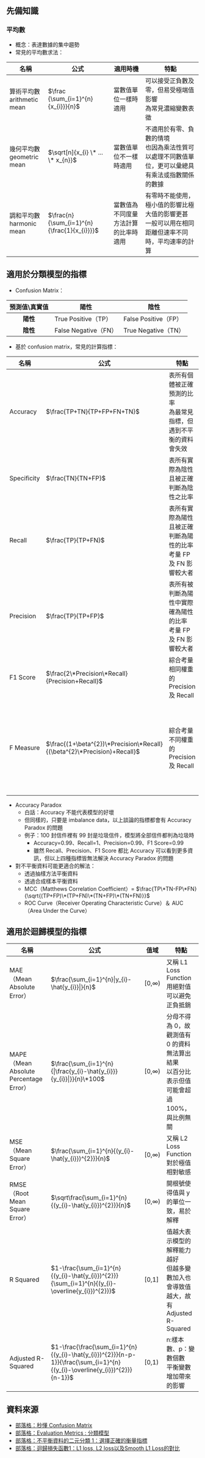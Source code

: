 ## 先備知識
### 平均數
* 概念：表達數據的集中趨勢
* 常見的平均數求法：
  
名稱|公式|適用時機|特點
----|----|----|----
算術平均數<br>arithmetic mean|$\frac {\sum_{i=1}^{n}{x_{i}}}{n}$|當數值單位一樣時適用|可以接受正負數及零，但易受極端值影響<br>為常見濃縮變數表徵
幾何平均數<br>geometric mean|$\sqrt[n]{x_{i} \* ... \* x_{n}}$|當數值單位不一樣時適用|不適用於有零、負數的情境<br>也因為乘法性質可以處理不同數值單位，更可以彙總具有乘法或指數關係的數據
調和平均數<br>harmonic mean|$\frac{n}{\sum_{i=1}^{n}{\frac{1}{x_{i}}}}$|當數值為不同度量方法計算的比率時適用|有零時不能使用，極小值的影響比極大值的影響更甚<br>一般可以用在相同距離但速率不同時，平均速率的計算

## 適用於分類模型的指標
*  Confusion Matrix：
  
  預測值\真實值|陽性|陰性
  :----:|----|----
  **陽性**|True Positive（TP）|False Positive（FP）
  **陰性**|False Negative（FN）|True Negative（TN）

* 基於 confusion matrix，常見的計算指標：
  
名稱|公式|特點|範例
----|----|----|----
Accuracy|$\frac{TP+TN}{TP+FP+FN+TN}$|表所有個體被正確預測的比率<br>為最常見指標，但遇到不平衡的資料會失效|EX：偵測垃圾訊息<br>100 封信件裡僅有一封是垃圾信件<br>當全部都判為正常時，accuracy=0.99=\frac{0+99}{0+0+1+99}<br>其實模型沒有起到偵測作用
Specificity|$\frac{TN}{TN+FP}$|表所有實際為陰性且被正確判斷為陰性之比率|
Recall|$\frac{TP}{TP+FN}$|表所有實際為陽性且被正確判斷為陽性的比率<br>考量 FP 及 FN 影響較大者|EX：門禁系統<br>同仁被偵測為外人（FN）<br>只要多刷幾次卡就好，較沒這麼嚴重
Precision|$\frac{TP}{TP+FP}$|表所有被判斷為陽性中實際確為陽性的比率<br>考量 FP 及 FN 影響較大者|EX：門禁系統<br>希望外人被偵測為同仁的機會（FP）越少越好
F1 Score|$\frac{2\*Precision\*Recall}{Precision+Recall}$|綜合考量相同權重的 Precision 及 Recall|即是調和平均數<br>當不同模型的 Precision 及 Recall 此消彼長<br>即可以用綜合考量來評斷
F Measure|$\frac{(1+\beta^{2})\*Precision\*Recall}{(\beta^{2}\*Precision)+Recall}$|綜合考量不同權重的 Precision 及 Recall|當 Precision 和 Recall 一樣重要<br>當 belta=1 即為 F1 Score；<br>較在意 Precision，belta=非負分數<br>當 belta=0 時，F Measure=Precision；<br>較在意 Recall，belta>1<br>當 belta=$\infty$ 時，F Measure=Recall；

* Accuracy Paradox
  * 白話：Accuracy 不能代表模型的好壞
  * 但同樣的，只要是 imbalance data，以上談論的指標都會有 Accuracy Paradox 的問題
  * 例子：100 封信件裡有 99 封是垃圾信件，模型將全部信件都判為垃圾時
    * Accuracy=0.99、Recall=1、Precision=0.99、F1 Score=0.99
    * 雖然 Recall、Precision、F1 Score 都比 Accuracy 可以看到更多資訊，但以上四種指標皆無法解決 Accuracy Paradox 的問題
* 對不平衡資料可能更適合的解法：
  * 透過抽樣方法平衡資料
  * 透過合成樣本平衡資料
  * MCC（Matthews Correlation Coefficient）= $\frac{TP\*TN-FP\*FN}{\sqrt{(TP+FP)\*(TP+FN)\*(TN+FP)\*(TN+FN)}}$
  * ROC Curve（Receiver Operating Characteristic Curve）＆ AUC（Area Under the Curve）

## 適用於迴歸模型的指標
名稱|公式|值域|特點
----|----|----|----
MAE（Mean Absolute Error）|$\frac{\sum_{i=1}^{n}\|y_{i}-\hat{y_{i}}\|}{n}$|\[0,$\infty$)|又稱 L1 Loss Function<br>用絕對值可以避免正負抵銷
MAPE（Mean Absolute Percentage Error）|$\frac{\sum_{i=1}^{n}{\|\frac{y_{i}-\hat{y_{i}}}{y_{i}}\|}}{n}\*100$|\[0,$\infty$)|分母不得為 0，故觀測值有 0 的資料無法算出結果<br>以百分比表示但值可能會超過 100%，與比例無關
MSE（Mean Square Error）|$\frac{\sum_{i=1}^{n}{(y_{i}-\hat{y_{i}})^{2}}}{n}$|\[0,$\infty$)|又稱 L2 Loss Function<br>對於極值相對敏感
RMSE（Root Mean Square Error）|$\sqrt\frac{\sum_{i=1}^{n}{(y_{i}-\hat{y_{i}})^{2}}}{n}$|\[0,$\infty$)|開根號使得值與 y 的單位一致，易於解釋
R Squared|$1-\frac{\sum_{i=1}^{n}{(y_{i}-\hat{y_{i}})^{2}}}{\sum_{i=1}^{n}{(y_{i}-\overline{y_{i}})^{2}}}$|\[0,1\]|值越大表示模型的解釋能力越好<br>但越多變數加入也會導致值越大，故有 Adjusted R-Squared
Adjusted R-Squared|$1-\frac{\frac{\sum_{i=1}^{n}{(y_{i}-\hat{y_{i}})^{2}}}{n-p-1}}{\frac{\sum_{i=1}^{n}{(y_{i}-\overline{y_{i}})^{2}}}{n-1}}$|\[0,1)|n:樣本數、p：變數個數<br>平衡變數增加帶來的影響

## 資料來源
* [部落格：秒懂 Confusion Matrix](https://www.ycc.idv.tw/confusion-matrix.html)
* [部落格：Evaluation Metrics : 分類模型](https://medium.com/ai%E5%8F%8D%E6%96%97%E5%9F%8E/evaluation-metrics-%E5%88%86%E9%A1%9E%E6%A8%A1%E5%9E%8B-ba17ad826599)
* [部落格：不平衡資料的二元分類 1：選擇正確的衡量指標](https://taweihuang.hpd.io/2018/12/28/imbalanced-data-performance-metrics/)
* [部落格：迴歸損失函數1：L1 loss, L2 loss以及Smooth L1 Loss的對比 ](https://www.cnblogs.com/wangguchangqing/p/12021638.html)
